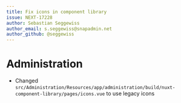 ```yaml
---
title: Fix icons in component library
issue: NEXT-17228
author: Sebastian Seggewiss
author_email: s.seggewiss@snapadmin.net
author_github: @seggewiss
---
```

# Administration
* Changed `src/Administration/Resources/app/administration/build/nuxt-component-library/pages/icons.vue` to use legacy icons
